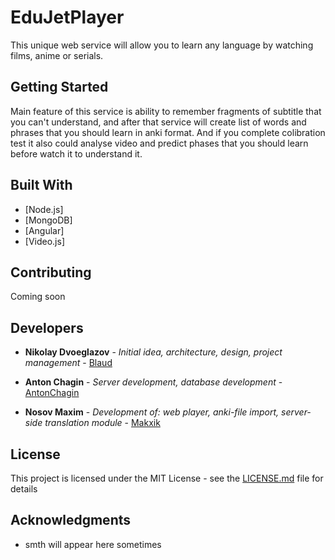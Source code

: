 # EduJetPlayer
This unique web service will allow you to learn any language by watching films, anime or serials.

## Getting Started

Main feature of this service is ability to remember fragments of subtitle that you can't understand, and after that service will create list of words and phrases that you should learn in anki format. And if you complete colibration test it also could analyse video and predict phases that you should learn before watch it to understand it.


## Built With

* [Node.js]
* [MongoDB]
* [Angular]
* [Video.js]

## Contributing


Coming soon


## Developers

* **Nikolay Dvoeglazov** - *Initial idea, architecture, design, project management* - [Blaud](https://github.com/Blaud)

* **Anton Chagin** - *Server development, database development* - [AntonChagin](https://github.com/AntonChagin)

* **Nosov Maxim** - *Development of: web player, anki-file import, server-side translation module* - [Makxik](https://github.com/Makxik)

## License

This project is licensed under the MIT License - see the [LICENSE.md](LICENSE.md) file for details

## Acknowledgments

* smth will appear here sometimes
